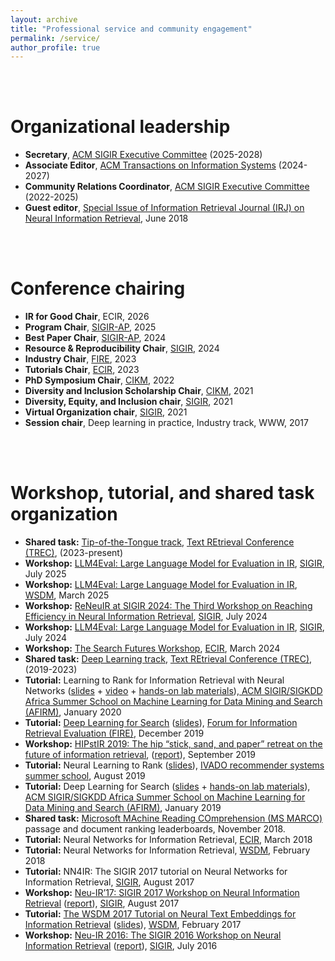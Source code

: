 ```yaml
---
layout: archive
title: "Professional service and community engagement"
permalink: /service/
author_profile: true
---
```


<br/><br/>

Organizational leadership
======
* **Secretary**, [ACM SIGIR Executive Committee](https://sigir.org/general-information/officers-and-volunteers/) (2025-2028)
* **Associate Editor**, [ACM Transactions on Information Systems](https://dl.acm.org/journal/tois/editorial-board) (2024-2027)
* **Community Relations Coordinator**, [ACM SIGIR Executive Committee](https://sigir.org/general-information/officers-and-volunteers/) (2022-2025)
* **Guest editor**, [Special Issue of Information Retrieval Journal (IRJ) on Neural Information Retrieval](https://link.springer.com/journal/10791/21/2/page/1), June 2018

<br/><br/>

Conference chairing
======
* **IR for Good Chair**, ECIR, 2026
* **Program Chair**, [SIGIR-AP](https://www.sigir-ap.org/sigir-ap-2025/organizers/), 2025
* **Best Paper Chair**, [SIGIR-AP](https://www.sigir-ap.org/sigir-ap-2024/organizers/), 2024
* **Resource & Reproducibility Chair**, [SIGIR](https://sigir-2024.github.io/organizers.html), 2024
* **Industry Chair**, [FIRE](http://fire.irsi.res.in/fire/2023/organization), 2023
* **Tutorials Chair**, [ECIR](http://ecir2023.org/organisers.html), 2023
* **PhD Symposium Chair**, [CIKM](https://www.cikm2022.org/organization), 2022
* **Diversity and Inclusion Scholarship Chair**, [CIKM](https://www.cikm2021.org/committee), 2021
* **Diversity, Equity, and Inclusion chair**, [SIGIR](http://sigir.org/sigir2021/organization/), 2021
* **Virtual Organization chair**, [SIGIR](http://sigir.org/sigir2021/organization/), 2021
* **Session chair**, Deep learning in practice, Industry track, WWW, 2017

<br/><br/>

Workshop, tutorial, and shared task organization
======
* **Shared task:** [Tip-of-the-Tongue track](https://trec-tot.github.io/), [Text REtrieval Conference (TREC)](https://trec.nist.gov/), (2023-present)
* **Workshop:** [LLM4Eval: Large Language Model for Evaluation in IR](https://llm4eval.github.io/SIGIR2025/), [SIGIR](https://sigir2025.dei.unipd.it/), July 2025
* **Workshop:** [LLM4Eval: Large Language Model for Evaluation in IR](https://llm4eval.github.io/WSDM2025/), [WSDM](https://www.wsdm-conference.org/2025/), March 2025
* **Workshop:** [ReNeuIR at SIGIR 2024: The Third Workshop on Reaching Efficiency in Neural Information Retrieval](https://reneuir.org/), [SIGIR](https://sigir.org/sigir2024/), July 2024
* **Workshop:** [LLM4Eval: Large Language Model for Evaluation in IR](https://llm4eval.github.io/SIGIR2024/), [SIGIR](https://sigir.org/sigir2024/), July 2024
* **Workshop:** [The Search Futures Workshop](https://searchfutures.github.io/), [ECIR](https://www.ecir2024.org/), March 2024
* **Shared task:** [Deep Learning track](https://microsoft.github.io/msmarco/TREC-Deep-Learning), [Text REtrieval Conference (TREC)](https://trec.nist.gov/), (2019-2023)
* **Tutorial:** Learning to Rank for Information Retrieval with Neural Networks ([slides](https://www.slideshare.net/BhaskarMitra3/learning-to-rank-with-neural-networks-226255754) + [video](https://www.youtube.com/watch?v=kiPpt5Ax1EY) + [hands-on lab materials](https://github.com/spacemanidol/AFIRMDeepLearning2020)),[ ACM SIGIR/SIGKDD Africa Summer School on Machine Learning for Data Mining and Search (AFIRM)](http://sigir.org/afirm2020/), January 2020
* **Tutorial:** [Deep Learning for Search](http://fire.irsi.res.in/fire/2019/Tutorials) ([slides](https://www.slideshare.net/BhaskarMitra3/deep-learning-for-search-204326329)), [Forum for Information Retrieval Evaluation (FIRE)](http://fire.irsi.res.in/fire/2019/home), December 2019
* **Workshop:** [HIPstIR 2019: The hip “stick, sand, and paper” retreat on the future of information retrieval](https://bhaskar-mitra.github.io/HIPstIR/), ([report](https://sigir.org/wp-content/uploads/2019/december/p062.pdf)), September 2019
* **Tutorial:** Neural Learning to Rank ([slides](https://www.slideshare.net/BhaskarMitra3/neural-learning-to-rank)), [IVADO recommender systems summer school](https://ivado.ca/en/trainings/workshops/workshop-recommender-systems/), August 2019
* **Tutorial:** Deep Learning for Search ([slides](https://www.slideshare.net/BhaskarMitra3/deep-learning-for-search-128258666) + [hands-on lab materials](https://github.com/spacemanidol/AFIRM2019DeepLearning)), [ACM SIGIR/SIGKDD Africa Summer School on Machine Learning for Data Mining and Search (AFIRM)](http://sigir.org/afirm2019/), January 2019
* **Shared task:** [Microsoft MAchine Reading COmprehension (MS MARCO)](http://www.msmarco.org/) passage and document ranking leaderboards, November 2018.
* **Tutorial:** Neural Networks for Information Retrieval, [ECIR](http://www.ecir2018.org/), March 2018
* **Tutorial:** Neural Networks for Information Retrieval, [WSDM](http://www.wsdm-conference.org/2018/), February 2018
* **Tutorial:** NN4IR: The SIGIR 2017 tutorial on Neural Networks for Information Retrieval, [SIGIR](https://sigir.org/sigir2017/), August 2017
* **Workshop:** [Neu-IR’17: SIGIR 2017 Workshop on Neural Information Retrieval](http://neu-ir.weebly.com/) ([report](https://sigir.org/wp-content/uploads/2018/01/p152.pdf)), [SIGIR](https://sigir.org/sigir2017/), August 2017
* **Tutorial:** [The WSDM 2017 Tutorial on Neural Text Embeddings for Information Retrieval](https://www.microsoft.com/en-us/research/event/wsdm-2017-tutorial-neural-text-embeddings-information-retrieval/) ([slides](http://www.slideshare.net/BhaskarMitra3/neural-text-embeddings-for-information-retrieval-wsdm-2017)), [WSDM](http://www.wsdm-conference.org/2017/), February 2017
* **Workshop:** [Neu-IR 2016: The SIGIR 2016 Workshop on Neural Information Retrieval](https://www.microsoft.com/en-us/research/event/neuir2016/) ([report](https://sigir.org/wp-content/uploads/2017/01/p096.pdf)), [SIGIR](https://sigir.org/sigir2016/), July 2016
